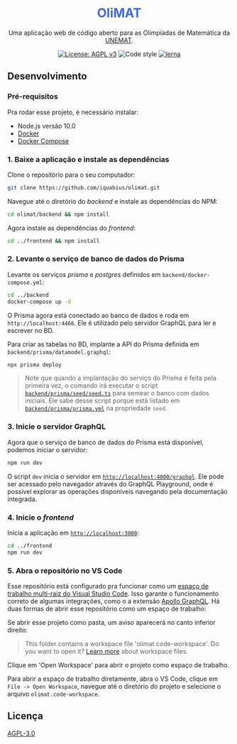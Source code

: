 <h1 align="center" style="color:RoyalBlue">OliMAT</h1>

<div align="center">

Uma aplicação web de código aberto para as Olimpíadas de Matemática da [UNEMAT](http://portal.unemat.br).

[![License: AGPL v3](https://img.shields.io/badge/License-AGPL%20v3-brightgreen.svg)](https://www.gnu.org/licenses/agpl-3.0)
![Code style](https://img.shields.io/badge/code_style-prettier-ff69b4.svg)
[![lerna](https://img.shields.io/badge/maintained%20with-lerna-cc00ff.svg)](https://lernajs.io/)

</div>

## Desenvolvimento

### Pré-requisitos

Pra rodar esse projeto, é necessário instalar:

- Node.js versão 10.0
- [Docker](https://docs.docker.com/install/)
- [Docker Compose](https://docs.docker.com/compose/)

### 1. Baixe a aplicação e instale as dependências

Clone o repositório para o seu computador:

```bash
git clone https://github.com/iquabius/olimat.git
```

Navegue até o diretório do *backend* e instale as dependências do NPM:

```bash
cd olimat/backend && npm install
```

Agora instale as dependências do *frontend*:

```bash
cd ../frontend && npm install
```

### 2. Levante o serviço de banco de dados do Prisma

Levante os serviços *prisma* e *postgres* definidos em `backend/docker-compose.yml`:

```bash
cd ../backend
docker-compose up -d
```

O Prisma agora está conectado ao banco de dados e roda em `http://localhost:4466`.
Ele é utilizado pelo servidor GraphQL para ler e escrever no BD.

Para criar as tabelas no BD, implante a API do Prisma definida em `backend/prisma/datamodel.graphql`:

```bash
npx prisma deploy
```

> Note que quando a implantação do serviço do Prisma é feita pela primeira vez, o comando irá executar o script [`backend/prisma/seed/seed.ts`](backend/prisma/seed/seed.ts) para semear o banco com dados iniciais. Ele sabe desse script porque está listado em [`backend/prisma/prisma.yml`](backend/prisma/prisma.yml) na propriedade `seed`.

### 3. Inicie o servidor GraphQL

Agora que o serviço de banco de dados do Prisma está disponível, podemos iniciar
o servidor:

```bash
npm run dev
```

O script `dev` inicia o servidor em [`http://localhost:4000/graphql`](http://localhost:4000/graphql). Ele pode ser acessado pelo navegador através do GraphQL Playground, onde é possível explorar as operações disponíveis navegando pela documentação integrada.

### 4. Inicie o *frontend*

Inicia a aplicação em [`http://localhost:3000`](http://localhost:3000):

```bash
cd ../frontend
npm run dev
```

### 5. Abra o repositório no VS Code

Esse repositório está configurado pra funcionar como um [espaço de trabalho multi-raiz do Visual Studio Code](https://code.visualstudio.com/docs/editor/multi-root-workspaces).
Isso garante o funcionamento correto de algumas integrações, como o a extensão
[Apollo GraphQL](https://marketplace.visualstudio.com/items?itemName=apollographql.vscode-apollo). Há duas formas de abrir esse repositório como um espaço de trabalho:

Se abrir esse projeto como pasta, um aviso aparecerá no canto inferior direito:

> This folder contains a workspace file 'olimat.code-workspace'. Do you want to open it? [Learn more](https://code.visualstudio.com/docs/editor/multi-root-workspaces) about workspace files.

Clique em 'Open Workspace' para abrir o projeto como espaço de trabalho.

Para abrir a espaço de trabalho diretamente, abra o VS Code, clique em `File -> Open Workspace`, navegue até o diretório do projeto e selecione o arquivo `olimat.code-workspace`.

## Licença

[AGPL-3.0](./LICENSE)
